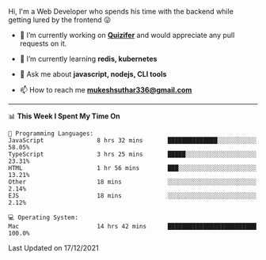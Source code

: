 Hi, I'm a Web Developer who spends his time with the backend while getting lured by the frontend 😜

- 🔭 I’m currently working on **[Quizifer](https://github.com/SutharMukesh/Quizifer/)** and would appreciate any pull requests on it.

- 🌱 I’m currently learning **redis, kubernetes**

- 💬 Ask me about **javascript, nodejs, CLI tools**

- 📫 How to reach me **mukeshsuthar336@gmail.com**

---
<!--START_SECTION:waka-->
📊 **This Week I Spent My Time On** 

```text
💬 Programming Languages: 
JavaScript               8 hrs 32 mins       ██████████████░░░░░░░░░░░   58.05% 
TypeScript               3 hrs 25 mins       █████░░░░░░░░░░░░░░░░░░░░   23.31% 
HTML                     1 hr 56 mins        ███░░░░░░░░░░░░░░░░░░░░░░   13.21% 
Other                    18 mins             ░░░░░░░░░░░░░░░░░░░░░░░░░   2.14% 
EJS                      18 mins             ░░░░░░░░░░░░░░░░░░░░░░░░░   2.12%

💻 Operating System: 
Mac                      14 hrs 42 mins      █████████████████████████   100.0%

```


 Last Updated on 17/12/2021
<!--END_SECTION:waka-->
